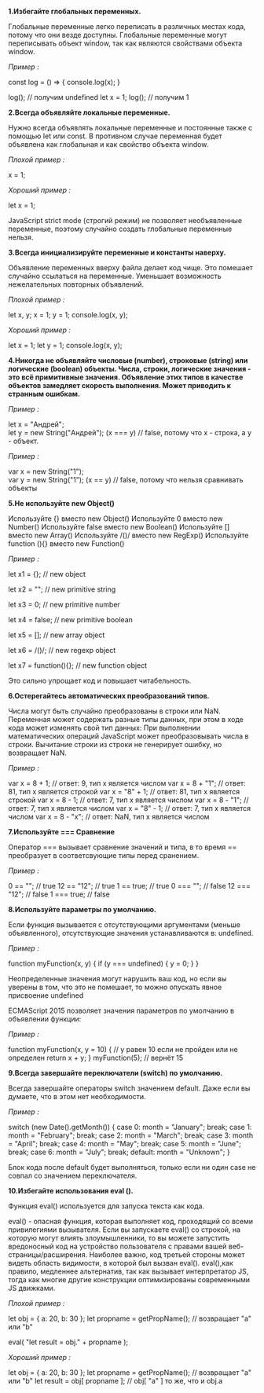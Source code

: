 **1.Избегайте глобальных переменных.**

Глобальные переменные легко переписать в различных местах кода, потому что они везде доступны. Глобальные переменные могут переписывать объект window, так как являются свойствами объекта window.

*Пример :*

const log = () => {
  console.log(x);
}

log(); // получим undefined
let x = 1;
log(); // получим 1

**2.Всегда объявляйте локальные переменные.**

Нужно всегда объявлять локальные переменные и постоянные также с помощью let или const. В противном случае переменная будет объявлена как глобальная и как свойство объекта window.

*Плохой пример :*

x = 1;

*Хороший пример :*

let x = 1;

JavaScript strict mode (строгий режим) не позволяет необъявленные переменные, поэтому случайно создать глобальные переменные нельзя.

**3.Всегда инициализируйте переменные и константы наверху.**

Объявление переменных вверху файла делает код чище. Это помешает случайно ссылаться на переменные. Уменьшает возможность нежелательных повторных объявлений.

*Плохой пример :*

let x, y;
x = 1;
y = 1;
console.log(x, y);

*Хороший пример :*

let x = 1;
let y = 1;
console.log(x, y);

**4.Никогда не объявляйте числовые (number), строковые (string) или логические (boolean) объекты. Числа, строки, логические значения - это всё примитивные значения.
Объявление этих типов в качестве объектов замедляет скорость выполнения. Может приводить к странным ошибкам.**

*Пример :*

let x = "Андрей";             
let y = new String("Андрей");
(x === y) // false, потому что x - строка, а y - объект.

*Пример :*

var x = new String("1");             
var y = new String("1");
(x == y) // false, потому что нельзя сравнивать объекты

**5.Не используйте new Object()**

Используйте {} вместо new Object()
Используйте 0 вместо new Number()
Используйте false вместо new Boolean()
Используйте [] вместо new Array()
Используйте /()/ вместо new RegExp()
Используйте function (){} вместо new Function()

*Пример :*

let x1 = {};           // new object

let x2 = "";           // new primitive string

let x3 = 0;            // new primitive number

let x4 = false;        // new primitive boolean

let x5 = [];           // new array object

let x6 = /()/;         // new regexp object

let x7 = function(){}; // new function object

Это сильно упрощает код и повышает читабельность.

**6.Остерегайтесь автоматических преобразований типов.**

Числа могут быть случайно преобразованы в строки или NaN. Переменная может содержать разные типы данных, при этом в ходе кода может изменять свой тип данных:
При выполнении математических операций JavaScript может преобразовывать числа в строки. Вычитание строки из строки не генерирует ошибку, но возвращает NaN.

*Пример :*

var x = 8 + 1;       // ответ: 9,  тип x является числом
var x = 8 + "1";     // ответ: 81,  тип x является строкой
var x = "8" + 1;     // ответ: 81,  тип x является строкой
var x = 8 - 1;       // ответ: 7,  тип x является числом
var x = 8 - "1";     // ответ: 7,  тип x является числом
var x = "8" - 1;     // ответ: 7,  тип x является числом
var x = 8 - "x";     // ответ: NaN, тип x является числом

**7.Используйте === Сравнение**

Оператор === вызывает сравнение значений и типа, в то время == преобразует в соответсвующие типы перед сранением.

*Пример :*

0 == "";        // true
12 == "12";     // true
1 == true;      // true
0 === "";       // false
12 === "12";    // false
1 === true;     // false

**8.Используйте параметры по умолчанию.**

Если функция вызывается с отсутствующими аргументами (меньше объявленного), отсутствующие значения устанавливаются в: undefined.

*Пример :*

function myFunction(x, y) {
  if (y === undefined) {
    y = 0;
  }
}

Неопределенные значения могут нарушить ваш код, но если вы уверены в том, что это не помешает, то можно опускать явное присвоение undefined

ECMAScript 2015 позволяет значения параметров по умолчанию в объявлении функции:

*Пример :*

function myFunction(x, y = 10) {
  // y равен 10 если не пройден или не определен
  return x + y;
}
myFunction(5); // вернёт 15

**9.Всегда завершайте переключатели (switch) по умолчанию.**

Всегда завершайте операторы switch значением default. Даже если вы думаете, что в этом нет необходимости.

*Пример :*

switch (new Date().getMonth()) {
  case 0:
    month = "January";
    break;
  case 1:
    month = "February";
    break;
  case 2:
    month = "March";
    break;
  case 3:
    month = "April";
    break;
  case 4:
    month = "May";
    break;
  case 5:
    month = "June";
    break;
  case 6:
    month = "July";
    break;
  default:
    month = "Unknown";
}

Блок кода после default будет выполняться, только если ни один case не совпал со значением переключателя.

**10.Избегайте использования eval ().**

Функция eval() используется для запуска текста как кода.

eval() - опасная функция, которая выполняет код, проходящий со всеми привилегиями вызывателя. Если вы запускаете eval() со строкой, на которую могут влиять злоумышленники, то вы можете запустить вредоносный код на устройство пользователя с правами вашей веб-страницы/расширения.
Наиболее важно, код третьей стороны может видеть область видимости, в которой был вызван eval().
eval(),как правило, медленнее альтернатив, так как вызывает интерпретатор JS, тогда как многие другие конструкции оптимизированы современными JS движками.

*Плохой пример :*

let obj = { a: 20, b: 30 };
let propname = getPropName();  // возвращает "a" или "b"

eval( "let result = obj." + propname );

*Хороший пример :*

let obj = { a: 20, b: 30 };
let propname = getPropName();  // возвращает "a" или "b"
let result = obj[ propname ];  //  obj[ "a" ] то же, что и obj.a
